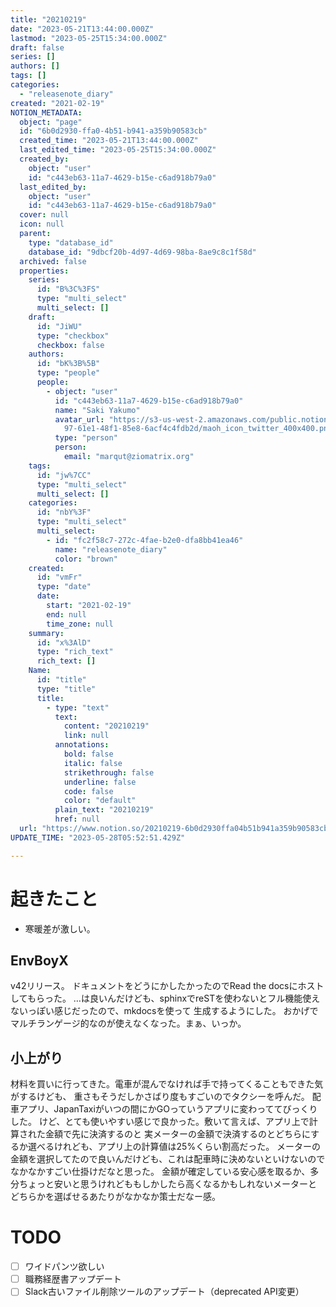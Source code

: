```yaml
---
title: "20210219"
date: "2023-05-21T13:44:00.000Z"
lastmod: "2023-05-25T15:34:00.000Z"
draft: false
series: []
authors: []
tags: []
categories:
  - "releasenote_diary"
created: "2021-02-19"
NOTION_METADATA:
  object: "page"
  id: "6b0d2930-ffa0-4b51-b941-a359b90583cb"
  created_time: "2023-05-21T13:44:00.000Z"
  last_edited_time: "2023-05-25T15:34:00.000Z"
  created_by:
    object: "user"
    id: "c443eb63-11a7-4629-b15e-c6ad918b79a0"
  last_edited_by:
    object: "user"
    id: "c443eb63-11a7-4629-b15e-c6ad918b79a0"
  cover: null
  icon: null
  parent:
    type: "database_id"
    database_id: "9dbcf20b-4d97-4d69-98ba-8ae9c8c1f58d"
  archived: false
  properties:
    series:
      id: "B%3C%3FS"
      type: "multi_select"
      multi_select: []
    draft:
      id: "JiWU"
      type: "checkbox"
      checkbox: false
    authors:
      id: "bK%3B%5B"
      type: "people"
      people:
        - object: "user"
          id: "c443eb63-11a7-4629-b15e-c6ad918b79a0"
          name: "Saki Yakumo"
          avatar_url: "https://s3-us-west-2.amazonaws.com/public.notion-static.com/3ad1c4\
            97-61e1-48f1-85e8-6acf4c4fdb2d/maoh_icon_twitter_400x400.png"
          type: "person"
          person:
            email: "marqut@ziomatrix.org"
    tags:
      id: "jw%7CC"
      type: "multi_select"
      multi_select: []
    categories:
      id: "nbY%3F"
      type: "multi_select"
      multi_select:
        - id: "fc2f58c7-272c-4fae-b2e0-dfa8bb41ea46"
          name: "releasenote_diary"
          color: "brown"
    created:
      id: "vmFr"
      type: "date"
      date:
        start: "2021-02-19"
        end: null
        time_zone: null
    summary:
      id: "x%3AlD"
      type: "rich_text"
      rich_text: []
    Name:
      id: "title"
      type: "title"
      title:
        - type: "text"
          text:
            content: "20210219"
            link: null
          annotations:
            bold: false
            italic: false
            strikethrough: false
            underline: false
            code: false
            color: "default"
          plain_text: "20210219"
          href: null
  url: "https://www.notion.so/20210219-6b0d2930ffa04b51b941a359b90583cb"
UPDATE_TIME: "2023-05-28T05:52:51.429Z"

---
```

<link rel="stylesheet" href="https://cdn.jsdelivr.net/npm/katex@0.16.2/dist/katex.min.css" integrity="sha384-bYdxxUwYipFNohQlHt0bjN/LCpueqWz13HufFEV1SUatKs1cm4L6fFgCi1jT643X" crossorigin="anonymous">


# 起きたこと

- 寒暖差が激しい。

## EnvBoyX


v42リリース。 ドキュメントをどうにかしたかったのでRead the docsにホストしてもらった。 …は良いんだけども、sphinxでreSTを使わないとフル機能使えないっぽい感じだったので、mkdocsを使って 生成するようにした。 おかげでマルチランゲージ的なのが使えなくなった。まぁ、いっか。


## 小上がり


材料を買いに行ってきた。電車が混んでなければ手で持ってくることもできた気がするけども、 重さもそうだしかさばり度もすごいのでタクシーを呼んだ。 配車アプリ、JapanTaxiがいつの間にかGOっていうアプリに変わっててびっくりした。 けど、とても使いやすい感じで良かった。敷いて言えば、アプリ上で計算された金額で先に決済するのと 実メーターの金額で決済するのとどちらにするか選べるけれども、アプリ上の計算値は25%くらい割高だった。 メーターの金額を選択してたので良いんだけども、これは配車時に決めないといけないのでなかなかすごい仕掛けだなと思った。 金額が確定している安心感を取るか、多分ちょっと安いと思うけれどももしかしたら高くなるかもしれないメーターと どちらかを選ばせるあたりがなかなか策士だなー感。


# TODO

- [ ] ワイドパンツ欲しい
- [ ] 職務経歴書アップデート
- [ ] Slack古いファイル削除ツールのアップデート（deprecated API変更）

